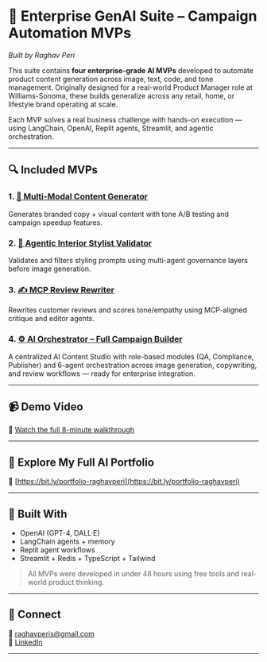 # 🧠 Enterprise GenAI Suite – Campaign Automation MVPs  
_Built by Raghav Peri_

This suite contains **four enterprise-grade AI MVPs** developed to automate product content generation across image, text, code, and tone management. Originally designed for a real-world Product Manager role at Williams-Sonoma, these builds generalize across any retail, home, or lifestyle brand operating at scale.

Each MVP solves a real business challenge with hands-on execution — using LangChain, OpenAI, Replit agents, Streamlit, and agentic orchestration.

---

## 🔍 Included MVPs

### 1. [🧠 Multi-Modal Content Generator](./mvp1-multi-modal-content-generator)  
Generates branded copy + visual content with tone A/B testing and campaign speedup features.

### 2. [🎨 Agentic Interior Stylist Validator](./mvp2-agentic-ai-interior-stylist)  
Validates and filters styling prompts using multi-agent governance layers before image generation.

### 3. [✍️ MCP Review Rewriter](./mvp3-mcp-review-rewriter)  
Rewrites customer reviews and scores tone/empathy using MCP-aligned critique and editor agents.

### 4. [⚙️ AI Orchestrator – Full Campaign Builder](./mvp4-ai-orchestrator)  
A centralized AI Content Studio with role-based modules (QA, Compliance, Publisher) and 6-agent orchestration across image generation, copywriting, and review workflows — ready for enterprise integration.

---

## 📹 Demo Video  
🎥 [Watch the full 8-minute walkthrough](https://youtu.be/0Ht1q3K1rwE?si=a0_m8NHXDx2QEL88)

---

## 📁 Explore My Full AI Portfolio  
🔗 [https://bit.ly/portfolio-raghavperi](https://bit.ly/portfolio-raghavperi)

---

## 🧠 Built With

- OpenAI (GPT-4, DALL·E)
- LangChain agents + memory
- Replit agent workflows
- Streamlit + Redis + TypeScript + Tailwind

> All MVPs were developed in under 48 hours using free tools and real-world product thinking.

---

## 👋 Connect  
📧 raghavperis@gmail.com  
🔗 [LinkedIn](https://www.linkedin.com/in/raghavperi)

---

